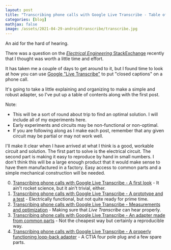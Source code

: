 ```yaml
---
layout: post
title: "Transcribing phone calls with Google Live Transcribe - Table of Contents"
categories: [blog]
mathjax: false
image: /assets/2021-04-29-androidtranscribe/transcribe.jpg
---
```

An aid for the hard of hearing.

There was a question on the [*Electrical Engineering* StackExchange](https://electronics.stackexchange.com/) recently that I thought was worth a little time and effort.

It has taken me a couple of days to get around to it, but I found time to look at how you can use [Google "Live Transcribe"](https://play.google.com/store/apps/details?id=com.google.audio.hearing.visualization.accessibility.scribe&hl=en&gl=US) to put "closed captions" on a phone call.

It's going to take a little explaining and organizing to make a simple and robust adapter, so I've put up a table of contents along with the first post.

Note:
- This will be a sort of round about trip to find an optimal solution. I will include all of my experiments here.
- Early experiments and circuits may be non-functional or non-optimal.
- If you are following along as I make each post, remember that any given circuit may be partial or may not work well.

I'll make it clear when I have arrived at what I think is a good, workable circuit and solution.
The first part to solve is the electrical circuit.  The second part is making it easy to reproduce by hand in small numbers.  I don't think this will be a large enough product that it would make sense to have them manufactured in a factory.  Easy access to common parts and a simple mechanical construction will be needed.

0. [Transcribing phone calls with Google Live Transcribe - A first look](androidtranscribe1) - It ain't rocket science, but it ain't trivial, either.
1. [Transcribing phone calls with Google Live Transcribe - A prototype and a test](androidtranscribe2) - Electrically functional, but not quite ready for prime time.
2. [Transcribing phone calls with Google Live Transcribe - Measurements and optimization](androidtranscribe3) - Making sure that *Live Transcribe* can hear properly.
3. [Transcribing phone calls with Google Live Transcribe - An adapter made from common parts](androidtranscribe4) - Not the cheapest way but certainly a reproducible way.
4. [Transcribing phone calls with Google Live Transcribe - A properly functioning loop-back adapter](androidtranscribe4) - A CTIA four pole plug and a few spare parts.
